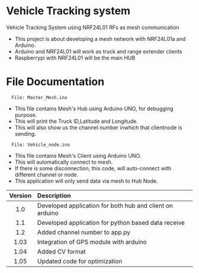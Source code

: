 # Vehicle Tracking system
Vehicle Tracking System using NRF24L01 RFs as mesh communication
- This project is about developing a mesh network with NRF24L01a and Arduino.
- Arduino and NRF24L01 will work as truck and range extender clients
- Raspberrypi with NRF24L01 will be the main HUB

# File Documentation

```http
  File: Master_Mesh.ino
```
- This file contains Mesh's Hub using Arduino UNO, for debugging purpose.
- This will print the Truck ID,Latitude and Longitude.
- This will also show us the channel number inwhich that clientnode is sending.

```http
  File: Vehicle_node.ino
```
- This file contains Mesh's Client using Arduino UNO.
- This will automatically connect to mesh.
- If there is some disconnection, this code, will auto-connect with different channel or node.
- This application will only send data via mesh to Hub Node.

| Version | Description                                              |
| :-----: | :------------------------------------------------------- |
| 1.0     | Developed application for both hub and client on arduino |
| 1.1     | Developed application for python based data receive      |
| 1.2     | Added channel number to app.py                           |
| 1.03    | Integration of GPS module with arduino                   |
| 1.04    | Added CV format                                          |
| 1.05    | Updated code for optimization                            |
